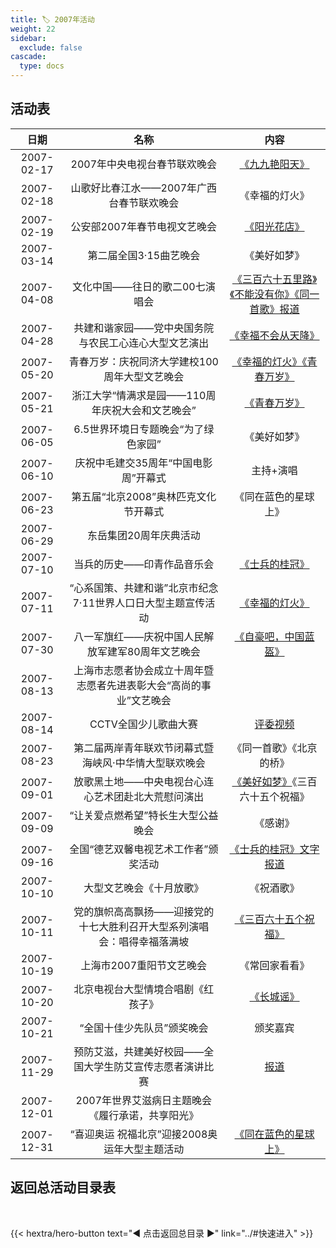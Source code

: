 ```yaml
---
title: 🏷️ 2007年活动
weight: 22
sidebar:
  exclude: false
cascade:
  type: docs
---
```


## 活动表

|日期|名称|内容|
|:-----:|:-----:|:-----:|
|2007-02-17|2007年中央电视台春节联欢晚会|[《九九艳阳天》](../2007/20070217/#2007年中央电视台春节联欢晚会)|
|2007-02-18|山歌好比春江水——2007年广西台春节联欢晚会|《幸福的灯火》|
|2007-02-19|公安部2007年春节电视文艺晚会|[《阳光花店》](../2007/20070217/#公安部2007年春节电视文艺晚会)|
|2007-03-14|第二届全国3·15曲艺晚会|《美好如梦》|
|2007-04-08|文化中国——往日的歌二00七演唱会|[《三百六十五里路》《不能没有你》《同一首歌》报道](https://www.chinanews.com.cn/hr/mzhrxw/news/2007/04-09/910870.shtml)|
|2007-04-28|共建和谐家园——党中央国务院与农民工心连心大型文艺演出|[《幸福不会从天降》](../2007/20070428)|
|2007-05-20|青春万岁：庆祝同济大学建校100周年大型文艺晚会|[《幸福的灯火》《青春万岁》](../2007/20070520/)|
|2007-05-21|浙江大学“情满求是园——110周年庆祝大会和文艺晚会”|[《青春万岁》](../2007/20070521/)|
|2007-06-05|6.5世界环境日专题晚会“为了绿色家园”|《美好如梦》|
|2007-06-10|庆祝中毛建交35周年“中国电影周”开幕式|主持+演唱|
|2007-06-23|第五届“北京2008”奥林匹克文化节开幕式|《同在蓝色的星球上》|
|2007-06-29|东岳集团20周年庆典活动||
|2007-07-10|当兵的历史——印青作品音乐会|[《士兵的桂冠》](../2007/20070710/)|
|2007-07-11|“心系国策、共建和谐”北京市纪念7·11世界人口日大型主题宣传活动|[《幸福的灯火》](../2007/20070711/)|
|2007-07-30|八一军旗红——庆祝中国人民解放军建军80周年文艺晚会|[《自豪吧，中国蓝盔》](../2007/20070730/)|
|2007-08-13|上海市志愿者协会成立十周年暨志愿者先进表彰大会“高尚的事业”文艺晚会||
|2007-08-14|CCTV全国少儿歌曲大赛|[评委视频](../2007/20070814/)|
|2007-08-23|第二届两岸青年联欢节闭幕式暨海峡风·中华情大型联欢晚会|《同一首歌》《北京的桥》|
|2007-09-01|放歌黑土地——中央电视台心连心艺术团赴北大荒慰问演出|[《美好如梦》](../2007/20070901/)《三百六十五个祝福》|
|2007-09-09|“让关爱点燃希望”特长生大型公益晚会|《感谢》|
|2007-09-16|全国“德艺双馨电视艺术工作者”颁奖活动|[《士兵的桂冠》文字报道](https://blog.sina.com.cn/s/blog_49cdc8e3010009zx.html)|
|2007-10-10|大型文艺晚会《十月放歌》|《祝酒歌》|
|2007-10-11|党的旗帜高高飘扬——迎接党的十七大胜利召开大型系列演唱会：唱得幸福落满坡|[《三百六十五个祝福》](../2007/20071011/)|
|2007-10-19|上海市2007重阳节文艺晚会|《常回家看看》|
|2007-10-20|北京电视台大型情境合唱剧《红孩子》|[《长城谣》](../2007/20071020/)|
|2007-10-21|“全国十佳少先队员”颁奖晚会|颁奖嘉宾|
|2007-11-29|预防艾滋，共建美好校园——全国大学生防艾宣传志愿者演讲比赛|[报道](https://bynews.bjmu.edu.cn/zhxw/2007/88621.htm)|
|2007-12-01|2007年世界艾滋病日主题晚会《履行承诺，共享阳光》||
|2007-12-31|“喜迎奥运 祝福北京”迎接2008奥运年大型主题活动|[《同在蓝色的星球上》](../2007/20071231/)|




## 返回总活动目录表

<br>

{{< hextra/hero-button text="◀ 点击返回总目录 ▶" link="../#快速进入" >}}